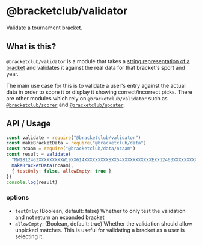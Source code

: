# @bracketclub/validator

Validate a tournament bracket.

## What is this?

`@bracketclub/validator` is a module that takes a [string representation of a bracket](https://gist.github.com/lukekarrys/2028007#explanation) and validates it against the real data for that bracket's sport and year.

The main use case for this is to validate a user's entry against the actual data in order to score it or display it showing correct/incorrect picks. There are other modules which rely on `@bracketclub/validator` such as [`@bracketclub/scorer`](../scorer) and [`@bracketclub/updater`](../updater).

## API / Usage

```js
const validate = require("@bracketclub/validator")
const makeBracketData = require("@bracketclub/data")
const ncaam = require("@bracketclub/data/ncaam")
const result = validate(
  "MW1812463XXXXXXXXXW19XX614XXXXXXXXXSXX54XXXXXXXXXXXEXX12463XXXXXXXXXFFXXX",
  makeBracketData(ncaam),
  { testOnly: false, allowEmpty: true }
})
console.log(result)
```

### options

- `testOnly`: (Boolean, default: false) Whether to only test the validation and not return an expanded bracket
- `allowEmpty`: (Boolean, default: true) Whether the validation should allow unpicked matches. This is useful for validating a bracket as a user is selecting it.
